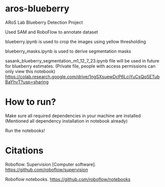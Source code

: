 # aros-blueberry
ARoS Lab Blueberry Detection Project

Used SAM and RoboFlow to annotate dataset

blueberry.ipynb is used to crop the images using yellow thresholding

blueberry_masks.ipynb is used to derive segmentation masks

sasank_blueberry_segmentation_m1_12_7_23.ipynb file will be used in future for blueberry estimates. (Private file, people with access permissions can only view this notebook) https://colab.research.google.com/drive/1ngSXsuewDcP6LciYuCsQqSETubBaYhvT?usp=sharing

# How to run?

Make sure all required dependencies in your machine are installed (Mentioned all dependency installation in notebook already)

Run the notebooks!

# Citations

Roboflow. Supervision [Computer software]. https://github.com/roboflow/supervision

Roboflow notebooks. https://github.com/roboflow/notebooks

